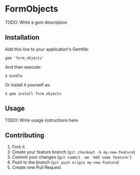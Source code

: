 # FormObjects

TODO: Write a gem description

## Installation

Add this line to your application's Gemfile:

    gem 'form_objects'

And then execute:

    $ bundle

Or install it yourself as:

    $ gem install form_objects

## Usage

TODO: Write usage instructions here

## Contributing

1. Fork it
2. Create your feature branch (`git checkout -b my-new-feature`)
3. Commit your changes (`git commit -am 'Add some feature'`)
4. Push to the branch (`git push origin my-new-feature`)
5. Create new Pull Request
